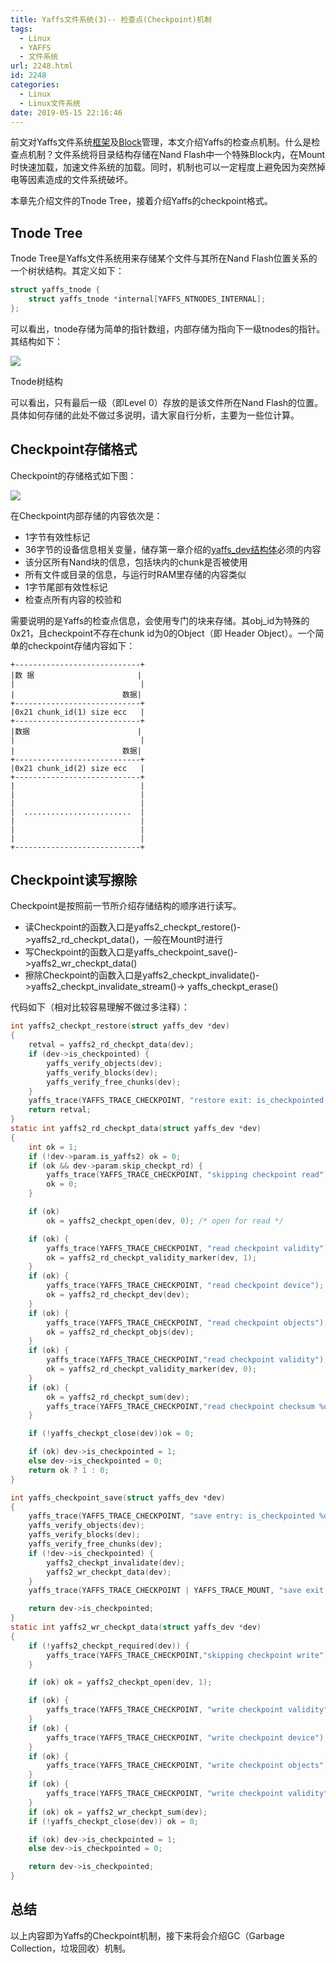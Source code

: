```yaml
---
title: Yaffs文件系统(3)-- 检查点(Checkpoint)机制
tags:
  - Linux
  - YAFFS
  - 文件系统
url: 2248.html
id: 2248
categories:
  - Linux
  - Linux文件系统
date: 2019-05-15 22:16:46
---
```


前文对Yaffs文件系统[框架](https://www.l2h.site/2019/04/30/yaffs-1/)及[Block](https://www.l2h.site/2019/05/14/yaffs-2/)管理，本文介绍Yaffs的检查点机制。什么是检查点机制？文件系统将目录结构存储在Nand Flash中一个特殊Block内，在Mount时快速加载，加速文件系统的加载。同时，机制也可以一定程度上避免因为突然掉电等因素造成的文件系统破坏。

本章先介绍文件的Tnode Tree，接着介绍Yaffs的checkpoint格式。

Tnode Tree
----------

Tnode Tree是Yaffs文件系统用来存储某个文件与其所在Nand Flash位置关系的一个树状结构。其定义如下：
```C
struct yaffs_tnode {
	struct yaffs_tnode *internal[YAFFS_NTNODES_INTERNAL];
};
```
可以看出，tnode存储为简单的指针数组，内部存储为指向下一级tnodes的指针。其结构如下：

![](http://pic.l2h.site/tnode.png)

Tnode树结构

可以看出，只有最后一级（即Level 0）存放的是该文件所在Nand Flash的位置。具体如何存储的此处不做过多说明，请大家自行分析，主要为一些位计算。

Checkpoint存储格式
--------------

Checkpoint的存储格式如下图：

![](http://pic.l2h.site/checkpoint-2-1024x792.png)

在Checkpoint内部存储的内容依次是：

*   1字节有效性标记
*   36字节的设备信息相关变量，储存第一章介绍的[yaffs_dev结构体](https://www.l2h.site/2019/04/30/yaffs-1/#i-4)必须的内容
*   该分区所有Nand块的信息，包括块内的chunk是否被使用
*   所有文件或目录的信息，与运行时RAM里存储的内容类似
*   1字节尾部有效性标记
*   检查点所有内容的校验和

需要说明的是Yaffs的检查点信息，会使用专门的块来存储。其obj_id为特殊的0x21，且checkpoint不存在chunk id为0的Object（即 Header Object）。一个简单的checkpoint存储内容如下：
```
+----------------------------+
|数 据                       |
|                            |
|                        数据|
+----------------------------+
|0x21 chunk_id(1) size ecc   |
+----------------------------+
|数据                        |
|                            |
|                        数据|
+----------------------------+
|0x21 chunk_id(2) size ecc   |
+----------------------------+
|                            |
|                            |
|                            |
|  ........................  |
|                            |
|                            |
|                            |
+----------------------------+
```
Checkpoint读写擦除
--------------

Checkpoint是按照前一节所介绍存储结构的顺序进行读写。

*   读Checkpoint的函数入口是yaffs2_checkpt_restore()->yaffs2_rd_checkpt_data()，一般在Mount时进行
*   写Checkpoint的函数入口是yaffs_checkpoint_save()->yaffs2_wr_checkpt_data()
*   擦除Checkpoint的函数入口是yaffs2_checkpt_invalidate()->yaffs2_checkpt_invalidate_stream()-> yaffs_checkpt_erase()

代码如下（相对比较容易理解不做过多注释）：
```C
int yaffs2_checkpt_restore(struct yaffs_dev *dev)
{
	retval = yaffs2_rd_checkpt_data(dev);
	if (dev->is_checkpointed) {
		yaffs_verify_objects(dev);
		yaffs_verify_blocks(dev);
		yaffs_verify_free_chunks(dev);
	}
	yaffs_trace(YAFFS_TRACE_CHECKPOINT, "restore exit: is_checkpointed %d", dev->is_checkpointed);
	return retval;
}
static int yaffs2_rd_checkpt_data(struct yaffs_dev *dev)
{
	int ok = 1; 
	if (!dev->param.is_yaffs2) ok = 0;
	if (ok && dev->param.skip_checkpt_rd) {
		yaffs_trace(YAFFS_TRACE_CHECKPOINT, "skipping checkpoint read");
		ok = 0;
	}

	if (ok)
		ok = yaffs2_checkpt_open(dev, 0); /* open for read */

	if (ok) {
		yaffs_trace(YAFFS_TRACE_CHECKPOINT, "read checkpoint validity");
		ok = yaffs2_rd_checkpt_validity_marker(dev, 1);
	}
	if (ok) {
		yaffs_trace(YAFFS_TRACE_CHECKPOINT, "read checkpoint device");
		ok = yaffs2_rd_checkpt_dev(dev);
	}
	if (ok) {
		yaffs_trace(YAFFS_TRACE_CHECKPOINT, "read checkpoint objects");
		ok = yaffs2_rd_checkpt_objs(dev);
	}
	if (ok) {
		yaffs_trace(YAFFS_TRACE_CHECKPOINT,"read checkpoint validity");
		ok = yaffs2_rd_checkpt_validity_marker(dev, 0);
	}
	if (ok) {
		ok = yaffs2_rd_checkpt_sum(dev);
		yaffs_trace(YAFFS_TRACE_CHECKPOINT,"read checkpoint checksum %d", ok);
	}

	if (!yaffs_checkpt_close(dev))ok = 0;

	if (ok) dev->is_checkpointed = 1;
	else dev->is_checkpointed = 0;
	return ok ? 1 : 0;
}

int yaffs_checkpoint_save(struct yaffs_dev *dev)
{
	yaffs_trace(YAFFS_TRACE_CHECKPOINT, "save entry: is_checkpointed %d", dev->is_checkpointed);
	yaffs_verify_objects(dev);
	yaffs_verify_blocks(dev);
	yaffs_verify_free_chunks(dev);
	if (!dev->is_checkpointed) {
		yaffs2_checkpt_invalidate(dev);
		yaffs2_wr_checkpt_data(dev);
	}
	yaffs_trace(YAFFS_TRACE_CHECKPOINT | YAFFS_TRACE_MOUNT, "save exit: is_checkpointed %d", dev->is_checkpointed);

	return dev->is_checkpointed;
}
static int yaffs2_wr_checkpt_data(struct yaffs_dev *dev)
{
	if (!yaffs2_checkpt_required(dev)) {
		yaffs_trace(YAFFS_TRACE_CHECKPOINT,"skipping checkpoint write");ok = 0;
	}

	if (ok) ok = yaffs2_checkpt_open(dev, 1);

	if (ok) {
		yaffs_trace(YAFFS_TRACE_CHECKPOINT, "write checkpoint validity"); ok = yaffs2_wr_checkpt_validity_marker(dev, 1);
	}
	if (ok) {
		yaffs_trace(YAFFS_TRACE_CHECKPOINT, "write checkpoint device"); ok = yaffs2_wr_checkpt_dev(dev);
	}
	if (ok) {
		yaffs_trace(YAFFS_TRACE_CHECKPOINT, "write checkpoint objects"); ok = yaffs2_wr_checkpt_objs(dev);
	}
	if (ok) {
		yaffs_trace(YAFFS_TRACE_CHECKPOINT, "write checkpoint validity"); ok = yaffs2_wr_checkpt_validity_marker(dev, 0);
	}
	if (ok) ok = yaffs2_wr_checkpt_sum(dev);
	if (!yaffs_checkpt_close(dev)) ok = 0;

	if (ok) dev->is_checkpointed = 1;
	else dev->is_checkpointed = 0;

	return dev->is_checkpointed;
}
```
总结
--

以上内容即为Yaffs的Checkpoint机制，接下来将会介绍GC（Garbage Collection，垃圾回收）机制。